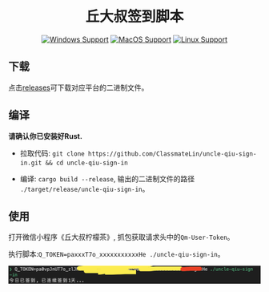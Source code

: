 <h1 align="center">
  <br>
  丘大叔签到脚本
  <br>
</h1>

<div align="center">

[![Windows Support](https://img.shields.io/badge/Windows-0078D6?style=flat&logo=windows&logoColor=white)](https://github.com/ClassmateLin/uncle-qiu-sign-in/releases)
[![MacOS Support](https://img.shields.io/badge/MACOS-adb8c5?style=flat&logo=macos&logoColor=white)](https://github.com/ClassmateLin/uncle-qiu-sign-in/releases)
[![Linux Support](https://img.shields.io/badge/linux-1793D1?style=flat&logo=linux&logoColor=white)](https://github.com/ClassmateLin/uncle-qiu-sign-in/releases)
</div>

## 下载

点击[releases](https://github.com/ClassmateLin/uncle-qiu-sign-in/releases)可下载对应平台的二进制文件。

## 编译

**请确认你已安装好Rust.**

- 拉取代码: `git clone https://github.com/ClassmateLin/uncle-qiu-sign-in.git && cd uncle-qiu-sign-in`

- 编译: `cargo build --release`, 输出的二进制文件的路径 `./target/release/uncle-qiu-sign-in`。


## 使用

打开微信小程序《丘大叔柠檬茶》, 抓包获取请求头中的`Qm-User-Token`。

执行脚本:`Q_TOKEN=paxxxT7o_xxxxxxxxxxxHe ./uncle-qiu-sign-in`。

![](./example.png)

